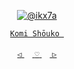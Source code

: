 <div align="center">

 

 [![@ikx7a](https://github.com/ikx7a/Waifu/blob/main/Resources/Komi%20Sh%C5%8Dko.jpg)](https://github.com/ikx7a)


  <a href="https://anilist.co/character/121956/Shouko-Komi"> `Komi Shōuko ` </a>




<a href="https://github.com/ikx7a/Waifu/tree/main/Kaguya%20Shinomiya"> `◁` </a>ㅤ<a href="https://github.com/ikx7a/Waifu"> `♡` </a>ㅤ<a href="https://github.com/ikx7a/Waifu/tree/main/Kurumi%20Tokisaki"> `▷` </a>

</div>
